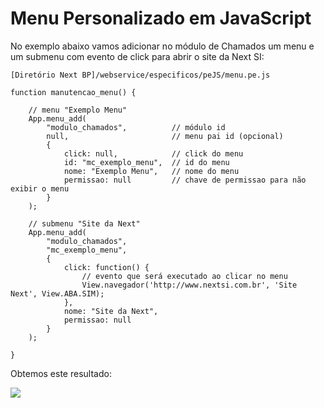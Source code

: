 # Menu Personalizado em JavaScript

No exemplo abaixo vamos adicionar no módulo de Chamados um menu e um submenu com evento de click para abrir o site da Next SI:

`[Diretório Next BP]/webservice/especificos/peJS/menu.pe.js`

```
function manutencao_menu() {

    // menu "Exemplo Menu"
    App.menu_add(
        "modulo_chamados",          // módulo id
        null,                       // menu pai id (opcional)
        {
            click: null,            // click do menu
            id: "mc_exemplo_menu",  // id do menu
            nome: "Exemplo Menu",   // nome do menu
            permissao: null         // chave de permissao para não exibir o menu
        }
    );

    // submenu "Site da Next"
    App.menu_add(
        "modulo_chamados",
        "mc_exemplo_menu",
        {
            click: function() {
                // evento que será executado ao clicar no menu
                View.navegador('http://www.nextsi.com.br', 'Site Next', View.ABA.SIM);
            },
            nome: "Site da Next",
            permissao: null
        }
    );
    
}
```

Obtemos este resultado:

![]([PATH_IMG]/dev_pontos_de_entrada_menu.png)
